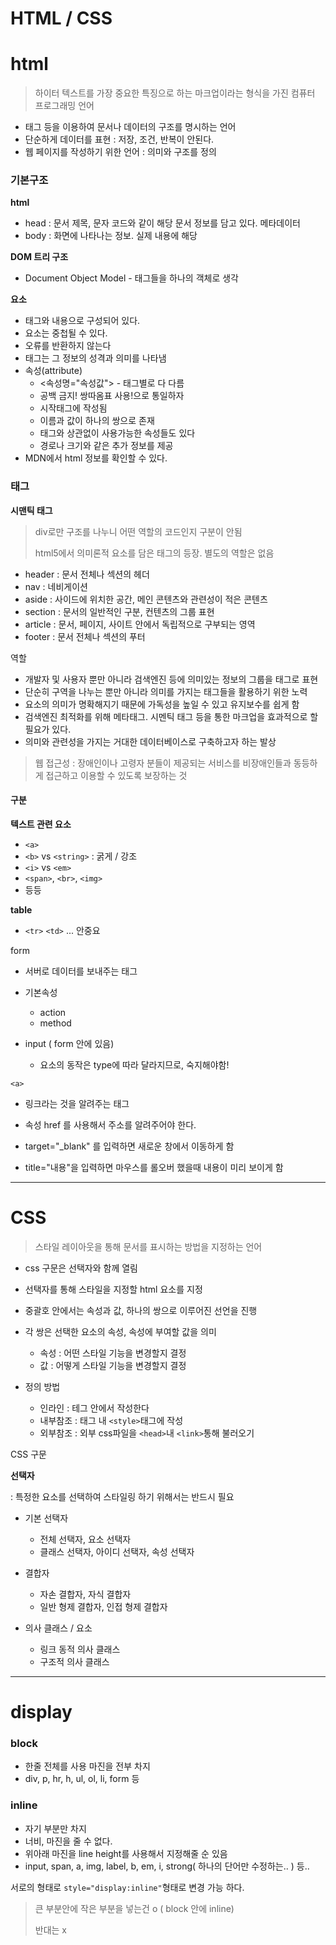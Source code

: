 # HTML / CSS

# html

> 하이터 텍스트를 가장 중요한 특징으로 하는 마크업이라는 형식을 가진 컴퓨터 프로그래밍 언어

- 태그 등을 이용하여 문서나 데이터의 구조를 명시하는 언어
- 단순하게 데이터를 표현 : 저장, 조건, 반복이 안된다.
- 웹 페이지를 작성하기 위한 언어 : 의미와 구조를 정의



### 기본구조

**html**

- head : 문서 제목, 문자 코드와 같이 해당 문서 정보를 담고 있다. 메타데이터
- body : 화면에 나타나는 정보. 실제 내용에 해당

**DOM 트리 구조**

- Document Object Model - 태그들을 하나의 객체로 생각

**요소**

- 태그와 내용으로 구성되어 있다.
- 요소는 중첩될 수 있다.
- 오류를 반환하지 않는다
- 태그는 그 정보의 성격과 의미를 나타냄
- 속성(attribute)
  - <속성명="속성값"> - 태그별로 다 다름
  - 공백 금지! 쌍따옴표 사용!으로 통일하자
  - 시작태그에 작성됨
  - 이름과 값이 하나의 쌍으로 존재
  - 태그와 상관없이 사용가능한 속성들도 있다
  - 경로나 크기와 같은 추가 정보를 제공
- MDN에서 html 정보를 확인할 수 있다.



### 태그

**시맨틱 태그**

> div로만 구조를 나누니 어떤 역할의 코드인지 구분이 안됨
>
> html5에서 의미론적 요소를 담은 태그의 등장. 별도의 역할은 없음

- header : 문서 전체나 섹션의 헤더
- nav : 네비게이션
- aside : 사이드에 위치한 공간, 메인 콘텐츠와 관련성이 적은 콘텐츠
- section : 문서의 일반적인 구분, 컨텐츠의 그룹 표현
- article : 문서, 페이지, 사이트 안에서 독립적으로 구부되는 영역
- footer : 문서 전체나 섹션의 푸터 

역할

- 개발자 및 사용자 뿐만 아니라 검색엔진 등에 의미있는 정보의 그룹을 태그로 표현
- 단순히 구역을 나누는 뿐만 아니라 의미를 가지는 태그들을 활용하기 위한 노력
- 요소의 의미가 명확해지기 때문에 가독성을 높일 수 있고 유지보수를 쉽게 함
- 검색엔진 최적화를 위해 메타태그. 시멘틱 태그 등을 통한 마크업을 효과적으로 할 필요가 있다.
- 의미와 관련성을 가지는 거대한 데이터베이스로 구축하고자 하는 발상

> 웹 접근성 :  장애인이나 고령자 분들이 제공되는 서비스를 비장애인들과 동등하게 접근하고 이용할 수 있도록 보장하는 것



#### 구분

**텍스트 관련 요소**

- `<a>`
- `<b>` vs `<string>` : 굵게 / 강조 
- `<i>` vs `<em>` 
- `<span>`, `<br>`, `<img>` 
- 등등

**table**

- `<tr>` `<td>` ...  안중요

form 

- 서버로 데이터를 보내주는 태그

- 기본속성
  - action
  - method
- input ( form 안에 있음)
  - 요소의 동작은 type에 따라 달라지므로, 숙지해야함!

`<a>` 

- 링크라는 것을 알려주는 태그

- 속성 href 를 사용해서 주소를 알려주어야 한다.
- target="_blank" 를 입력하면 새로운 창에서 이동하게 함
- title="내용"을 입력하면 마우스를 롤오버 했을때 내용이 미리 보이게 함

---

# CSS

> 스타일 레이아웃을 통해 문서를 표시하는 방법을 지정하는 언어

- css 구문은 선택자와 함께 열림
- 선택자를 통해 스타일을 지정할 html 요소를 지정
- 중괄호 안에서는 속성과 값, 하나의 쌍으로 이루어진 선언을 진행
- 각 쌍은 선택한 요소의 속성, 속성에 부여할 값을 의미
  - 속성 : 어떤 스타일 기능을 변경할지 결정
  - 값 : 어떻게 스타일 기능을 변경할지 결정

- 정의 방법

  - 인라인 : 테그 안에서 작성한다
  - 내부참조 : 태그 내 `<style>`태그에 작성
  - 외부참조 : 외부 css파일을 `<head>`내 `<link>`통해 불러오기

   

CSS 구문

**선택자** 

: 특정한 요소를 선택하여 스타일링 하기 위해서는 반드시 필요

- 기본 선택자

  - 전체 선택자, 요소 선택자
  - 클래스 선택자, 아이디 선택자, 속성 선택자

- 결합자

  - 자손 결합자, 자식 결합자
  - 일반 형제 결합자, 인접 형제 결합자

- 의사 클래스 / 요소

  - 링크  동적 의사 클래스
  - 구조적 의사 클래스

  

---

# display

### block

- 한줄 전체를 사용 마진을 전부 차지
- div, p, hr, h, ul, ol, li, form  등

### inline

- 자기 부분만 차지
- 너비, 마진을 줄 수 없다.
- 위아래 마진을 line height를 사용해서 지정해줄 순 있음
- input, span, a, img, label, b, em, i, strong( 하나의 단어만 수정하는.. ) 등..



서로의 형태로 `style="display:inline"`형태로 변경 가능 하다.

> 큰 부분안에 작은 부분을 넣는건 o ( block 안에 inline)
>
> 반대는 x



